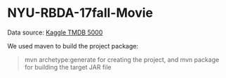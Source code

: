 # NYU-RBDA-17fall-Movie

Data source: [Kaggle TMDB 5000](https://www.kaggle.com/tmdb/tmdb-movie-metadata/data)

We used maven to build the project package:
> mvn archetype:generate 
for creating the project, and
> mvn package 
for building the target JAR file



